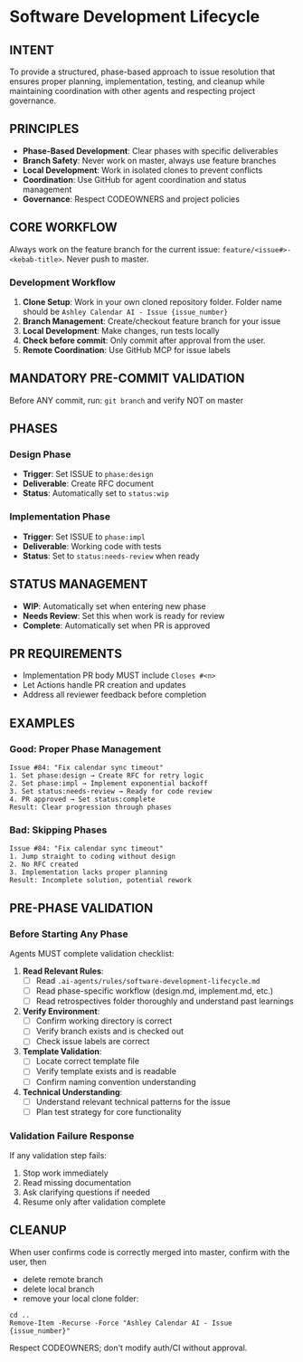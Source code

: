 # Software Development Lifecycle

## INTENT
To provide a structured, phase-based approach to issue resolution that ensures proper planning, implementation, testing, and cleanup while maintaining coordination with other agents and respecting project governance.

## PRINCIPLES
- **Phase-Based Development**: Clear phases with specific deliverables
- **Branch Safety**: Never work on master, always use feature branches
- **Local Development**: Work in isolated clones to prevent conflicts
- **Coordination**: Use GitHub for agent coordination and status management
- **Governance**: Respect CODEOWNERS and project policies

## CORE WORKFLOW
Always work on the feature branch for the current issue: `feature/<issue#>-<kebab-title>`. Never push to master.

### Development Workflow
1. **Clone Setup**: Work in your own cloned repository folder. Folder name should be `Ashley Calendar AI - Issue {issue_number}`
2. **Branch Management**: Create/checkout feature branch for your issue
3. **Local Development**: Make changes, run tests locally
4. **Check before commit**: Only commit after approval from the user.
5. **Remote Coordination**: Use GitHub MCP for issue labels

## MANDATORY PRE-COMMIT VALIDATION
Before ANY commit, run: `git branch` and verify NOT on master

## PHASES

### Design Phase
- **Trigger**: Set ISSUE to `phase:design`
- **Deliverable**: Create RFC document
- **Status**: Automatically set to `status:wip`

### Implementation Phase
- **Trigger**: Set ISSUE to `phase:impl`
- **Deliverable**: Working code with tests
- **Status**: Set to `status:needs-review` when ready

## STATUS MANAGEMENT
- **WIP**: Automatically set when entering new phase
- **Needs Review**: Set this when work is ready for review
- **Complete**: Automatically set when PR is approved

## PR REQUIREMENTS
- Implementation PR body MUST include `Closes #<n>`
- Let Actions handle PR creation and updates
- Address all reviewer feedback before completion

## EXAMPLES

### Good: Proper Phase Management
```
Issue #84: "Fix calendar sync timeout"
1. Set phase:design → Create RFC for retry logic
2. Set phase:impl → Implement exponential backoff
3. Set status:needs-review → Ready for code review
4. PR approved → Set status:complete
Result: Clear progression through phases
```

### Bad: Skipping Phases
```
Issue #84: "Fix calendar sync timeout"
1. Jump straight to coding without design
2. No RFC created
3. Implementation lacks proper planning
Result: Incomplete solution, potential rework
```

## PRE-PHASE VALIDATION

### Before Starting Any Phase
Agents MUST complete validation checklist:

1. **Read Relevant Rules**:
   - [ ] Read `.ai-agents/rules/software-development-lifecycle.md`
   - [ ] Read phase-specific workflow (design.md, implement.md, etc.)
   - [ ] Read retrospectives folder thoroughly and understand past learnings

2. **Verify Environment**:
   - [ ] Confirm working directory is correct
   - [ ] Verify branch exists and is checked out
   - [ ] Check issue labels are correct

3. **Template Validation**:
   - [ ] Locate correct template file
   - [ ] Verify template exists and is readable
   - [ ] Confirm naming convention understanding

4. **Technical Understanding**:
   - [ ] Understand relevant technical patterns for the issue
   - [ ] Plan test strategy for core functionality

### Validation Failure Response
If any validation step fails:
1. Stop work immediately
2. Read missing documentation
3. Ask clarifying questions if needed
4. Resume only after validation complete

## CLEANUP
When user confirms code is correctly merged into master, confirm with the user, then 
- delete remote branch
- delete local branch
- remove your local clone folder:
```
cd ..
Remove-Item -Recurse -Force "Ashley Calendar AI - Issue {issue_number}"
```

Respect CODEOWNERS; don't modify auth/CI without approval.